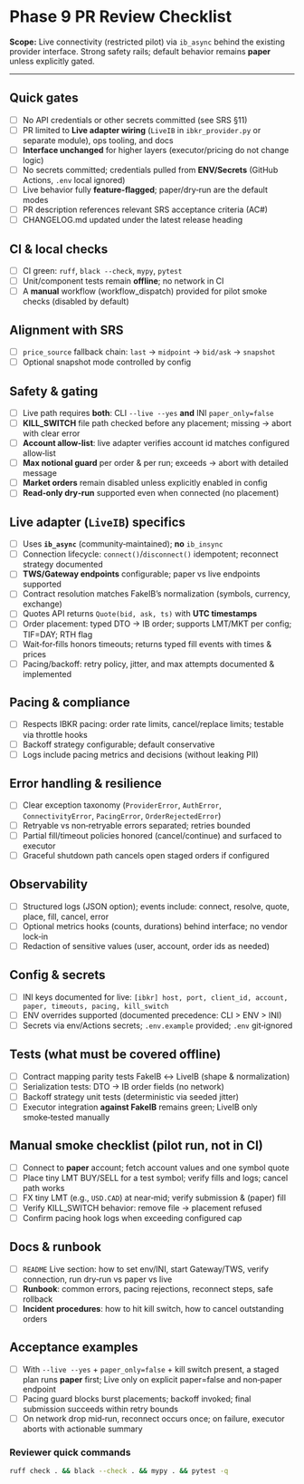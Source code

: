 # Phase 9 PR Review Checklist

**Scope:** Live connectivity (restricted pilot) via `ib_async` behind the existing provider interface. Strong safety rails; default behavior remains **paper** unless explicitly gated.

---

## Quick gates
- [ ] No API credentials or other secrets committed (see SRS §11)
- [ ] PR limited to **Live adapter wiring** (`LiveIB` in `ibkr_provider.py` or separate module), ops tooling, and docs
- [ ] **Interface unchanged** for higher layers (executor/pricing do not change logic)
- [ ] No secrets committed; credentials pulled from **ENV/Secrets** (GitHub Actions, `.env` local ignored)
- [ ] Live behavior fully **feature‑flagged**; paper/dry‑run are the default modes
- [ ] PR description references relevant SRS acceptance criteria (AC#)
- [ ] CHANGELOG.md updated under the latest release heading

## CI & local checks
- [ ] CI green: `ruff`, `black --check`, `mypy`, `pytest`
- [ ] Unit/component tests remain **offline**; no network in CI
- [ ] A **manual** workflow (workflow_dispatch) provided for pilot smoke checks (disabled by default)

## Alignment with SRS
- [ ] `price_source` fallback chain: `last` → `midpoint` → `bid/ask` → `snapshot`
- [ ] Optional snapshot mode controlled by config

## Safety & gating
- [ ] Live path requires **both**: CLI `--live --yes` **and** INI `paper_only=false`
- [ ] **KILL_SWITCH** file path checked before any placement; missing → abort with clear error
- [ ] **Account allow‑list**: live adapter verifies account id matches configured allow‑list
- [ ] **Max notional guard** per order & per run; exceeds → abort with detailed message
- [ ] **Market orders** remain disabled unless explicitly enabled in config
- [ ] **Read‑only dry‑run** supported even when connected (no placement)

## Live adapter (`LiveIB`) specifics
- [ ] Uses **`ib_async`** (community‑maintained); **no** `ib_insync`
- [ ] Connection lifecycle: `connect()`/`disconnect()` idempotent; reconnect strategy documented
- [ ] **TWS/Gateway endpoints** configurable; paper vs live endpoints supported
- [ ] Contract resolution matches FakeIB’s normalization (symbols, currency, exchange)
- [ ] Quotes API returns `Quote(bid, ask, ts)` with **UTC timestamps**
- [ ] Order placement: typed DTO → IB order; supports LMT/MKT per config; TIF=DAY; RTH flag
- [ ] Wait‑for‑fills honors timeouts; returns typed fill events with times & prices
- [ ] Pacing/backoff: retry policy, jitter, and max attempts documented & implemented

## Pacing & compliance
- [ ] Respects IBKR pacing: order rate limits, cancel/replace limits; testable via throttle hooks
- [ ] Backoff strategy configurable; default conservative
- [ ] Logs include pacing metrics and decisions (without leaking PII)

## Error handling & resilience
- [ ] Clear exception taxonomy (`ProviderError`, `AuthError`, `ConnectivityError`, `PacingError`, `OrderRejectedError`)
- [ ] Retryable vs non‑retryable errors separated; retries bounded
- [ ] Partial fill/timeout policies honored (cancel/continue) and surfaced to executor
- [ ] Graceful shutdown path cancels open staged orders if configured

## Observability
- [ ] Structured logs (JSON option); events include: connect, resolve, quote, place, fill, cancel, error
- [ ] Optional metrics hooks (counts, durations) behind interface; no vendor lock‑in
- [ ] Redaction of sensitive values (user, account, order ids as needed)

## Config & secrets
- [ ] INI keys documented for live: `[ibkr] host, port, client_id, account, paper, timeouts, pacing, kill_switch`
- [ ] ENV overrides supported (documented precedence: CLI > ENV > INI)
- [ ] Secrets via env/Actions secrets; `.env.example` provided; `.env` git‑ignored

## Tests (what must be covered offline)
- [ ] Contract mapping parity tests FakeIB ↔ LiveIB (shape & normalization)
- [ ] Serialization tests: DTO → IB order fields (no network)
- [ ] Backoff strategy unit tests (deterministic via seeded jitter)
- [ ] Executor integration **against FakeIB** remains green; LiveIB only smoke‑tested manually

## Manual smoke checklist (pilot run, not in CI)
- [ ] Connect to **paper** account; fetch account values and one symbol quote
- [ ] Place tiny LMT BUY/SELL for a test symbol; verify fills and logs; cancel path works
- [ ] FX tiny LMT (e.g., `USD.CAD`) at near‑mid; verify submission & (paper) fill
- [ ] Verify KILL_SWITCH behavior: remove file → placement refused
- [ ] Confirm pacing hook logs when exceeding configured cap

## Docs & runbook
- [ ] `README` Live section: how to set env/INI, start Gateway/TWS, verify connection, run dry‑run vs paper vs live
- [ ] **Runbook**: common errors, pacing rejections, reconnect steps, safe rollback
- [ ] **Incident procedures**: how to hit kill switch, how to cancel outstanding orders

## Acceptance examples
- [ ] With `--live --yes` + `paper_only=false` + kill switch present, a staged plan runs **paper** first; Live only on explicit paper=false and non‑paper endpoint
- [ ] Pacing guard blocks burst placements; backoff invoked; final submission succeeds within retry bounds
- [ ] On network drop mid‑run, reconnect occurs once; on failure, executor aborts with actionable summary

### Reviewer quick commands
```bash
ruff check . && black --check . && mypy . && pytest -q
```

